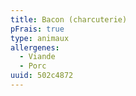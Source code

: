```yaml
---
title: Bacon (charcuterie)
pFrais: true
type: animaux
allergenes:
  - Viande
  - Porc
uuid: 502c4872
---
```


